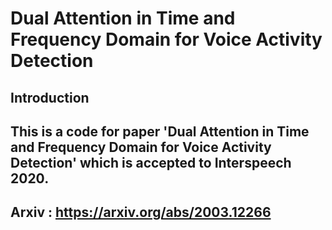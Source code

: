 Dual Attention in Time and Frequency Domain for Voice Activity Detection
========================================================================
Introduction
------------
## This is a code for paper 'Dual Attention in Time and Frequency Domain for Voice Activity Detection' which is accepted to Interspeech 2020.
## Arxiv : https://arxiv.org/abs/2003.12266
